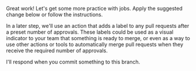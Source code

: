 Great work! Let's get some more practice with jobs. Apply the suggested change below or follow the instructions.

In a later step, we'll use an action that adds a label to any pull requests after a preset number of approvals. These labels could be used as a visual indicator to your team that something is ready to merge, or even as a way to use other actions or tools to automatically merge pull requests when they receive the required number of approvals. 

I'll respond when you commit something to this branch.